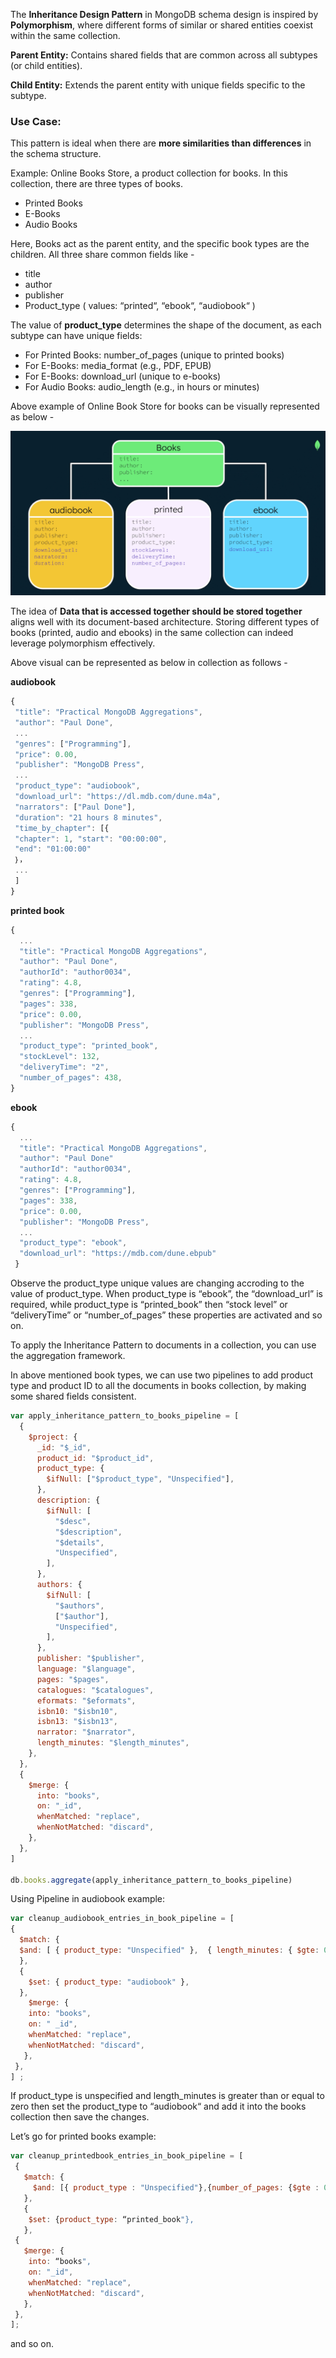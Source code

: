 
The **Inheritance Design Pattern** in MongoDB schema design is inspired by **Polymorphism**, where different forms of similar or shared entities coexist within the same collection.

**Parent Entity:** Contains shared fields that are common across all subtypes (or child entities).

**Child Entity:** Extends the parent entity with unique fields specific to the subtype.

### **Use Case:**

This pattern is ideal when there are **more similarities than differences** in the schema structure.

Example: Online Books Store, a product collection for books. In this collection, there are three types of books.

- Printed Books
- E-Books
- Audio Books

Here, Books act as the parent entity, and the specific book types are the children. All three share common fields like -

- title
- author
- publisher
- Product_type ( values: “printed“, “ebook“, “audiobook“ )

The value of **product_type** determines the shape of the document, as each subtype can have unique fields:

- For Printed Books: number_of_pages (unique to printed books)
- For E-Books: media_format (e.g., PDF, EPUB)
- For E-Books: download_url (unique to e-books)
- For Audio Books: audio_length (e.g., in hours or minutes)

Above example of Online Book Store for books can be visually represented as below -

![alt text](https://github.com/jay0610/MongoDBSchemaDesign/blob/main/.attachments/Books-Collection.png)

The idea of **Data that is accessed together should be stored together** aligns well with its document-based architecture. Storing different types of books (printed, audio and ebooks) in the same collection can indeed leverage polymorphism effectively.

Above visual can be represented as below in collection as follows -

**audiobook**

```javascript
{
 "title": "Practical MongoDB Aggregations",
 "author": "Paul Done",
 ... 
 "genres": ["Programming"],
 "price": 0.00,
 "publisher": "MongoDB Press",
 ...
 "product_type": "audiobook",
 "download_url": "https://dl.mdb.com/dune.m4a",
 "narrators": ["Paul Done"],
 "duration": "21 hours 8 minutes",
 "time_by_chapter": [{
 "chapter": 1, "start": "00:00:00",
 "end": "01:00:00" 
 ｝，
 ...
 ]
}
```

**printed book**

```javascript
{
  ...
  "title": "Practical MongoDB Aggregations",
  "author": "Paul Done",
  "authorId": "author0034",
  "rating": 4.8,
  "genres": ["Programming"],
  "pages": 338,
  "price": 0.00,
  "publisher": "MongoDB Press",
  ...
  "product_type": "printed_book",
  "stockLevel": 132,
  "deliveryTime": "2",
  "number_of_pages": 438,
}
```

**ebook**

```javascript
{
  ...
  "title": "Practical MongoDB Aggregations",
  "author": "Paul Done"
  "authorId": "author0034",
  "rating": 4.8,
  "genres": ["Programming"],
  "pages": 338,
  "price": 0.00,
  "publisher": "MongoDB Press",
  ...
  "product_type": "ebook",
  "download_url": "https://mdb.com/dune.ebpub"
 }
```

Observe the product_type unique values are changing accroding to the value of product_type. When product_type is “ebook”, the “download_url” is required, while product_type is “printed_book” then “stock level” or “deliveryTime” or “number_of_pages” these properties are activated and so on.

To apply the Inheritance Pattern to documents in a collection, you can use the aggregation framework.

In above mentioned book types, we can use two pipelines to add product type and product ID to all the documents in books collection, by making some shared fields consistent.

```javascript
var apply_inheritance_pattern_to_books_pipeline = [
  {
    $project: {
      _id: "$_id",
      product_id: "$product_id",
      product_type: {
        $ifNull: ["$product_type", "Unspecified"],
      },
      description: {
        $ifNull: [
          "$desc",
          "$description",
          "$details",
          "Unspecified",
        ],
      },
      authors: {
        $ifNull: [
          "$authors",
          ["$author"],
          "Unspecified",
        ],
      },
      publisher: "$publisher",
      language: "$language",
      pages: "$pages",
      catalogues: "$catalogues",
      eformats: "$eformats",
      isbn10: "$isbn10",
      isbn13: "$isbn13",
      narrator: "$narrator",
      length_minutes: "$length_minutes",
    },
  },
  {
    $merge: {
      into: "books",
      on: "_id",
      whenMatched: "replace",
      whenNotMatched: "discard",
    },
  },
]

db.books.aggregate(apply_inheritance_pattern_to_books_pipeline) 
```

Using Pipeline in audiobook example:

```javascript
var cleanup_audiobook_entries_in_book_pipeline = [
{
  $match: {
  $and: [ { product_type: "Unspecified" },  { length_minutes: { $gte: 0 }  }],
  },
  {
    $set: { product_type: "audiobook" },
  },
    $merge: {
    into: "books", 
    on: " _id",
    whenMatched: "replace", 
    whenNotMatched: "discard",
   },
 },
] ;
```

If product_type is unspecified and length_minutes is greater than or equal to zero then set the product_type to “audiobook“ and add it into the books collection then save the changes.

Let’s go for printed books example:

```javascript
var cleanup_printedbook_entries_in_book_pipeline = [
 {
   $match: {
     $and: [{ product_type : "Unspecified"},{number_of_pages: {$gte : 0}, {stock_level: {$gte: 0}} }],
   },
   {
    $set: {product_type: “printed_book"}, 
   },
 { 
   $merge: {
    into: “books",
    on: "_id",
    whenMatched: "replace",
    whenNotMatched: "discard",
   },
 },
];      
```

and so on.

    
